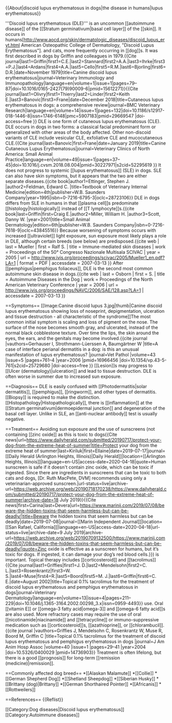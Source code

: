 {{About|discoid lupus erythematosus in dogs|the disease in humans|lupus erythematosus}}

'''Discoid lupus erythematosus (DLE)''' is an uncommon [[autoimmune disease]] of the [[Stratum germinativum|basal cell layer]] of the [[skin]].  It occurs in humans<ref>[http://www.aocd.org/skin/dermatologic_diseases/discoid_lupus_eryt.html  American Osteopathic College of Dermatology, "Discoid Lupus Erythematosus"].</ref> and cats, more frequently occurring in [[dog]]s. It was first described in dogs by Griffin and colleagues in 1979.<ref>{{Cite journal|last1=Griffin|first1=C.E.|last2=Stannard|first2=A.A.|last3=Ihrke|first3=P.J.|last4=Ardans|first4=A.A.|last5=Cello|first5=R.M.|last6=Bjorling|first6=D.R.|date=November 1979|title=Canine discoid lupus erythematosus|journal=Veterinary Immunology and Immunopathology|language=en|volume=1|issue=1|pages=79–87|doi=10.1016/0165-2427(79)90009-6|pmid=15612271}}</ref><ref>{{Cite journal|last1=Olivry|first1=Thierry|last2=Linder|first2=Keith E.|last3=Banovic|first3=Frane|date=December 2018|title=Cutaneous lupus erythematosus in dogs: a comprehensive review|journal=BMC Veterinary Research|language=en|volume=14|issue=1|pages=132|doi=10.1186/s12917-018-1446-8|issn=1746-6148|pmc=5907183|pmid=29669547 |doi-access=free }}</ref> DLE is one form of cutaneous lupus erythematosus (CLE). DLE occurs in dogs in two forms: a classical facial predominant form or generalized with other areas of the body affected. Other non-discoid variants of CLE include vesicular CLE, exfoliative CLE and mucocutaneous CLE.<ref>{{Cite journal|last=Banovic|first=Frane|date=January 2019|title=Canine Cutaneous Lupus Erythematosus|journal=Veterinary Clinics of North America: Small Animal Practice|language=en|volume=49|issue=1|pages=37–45|doi=10.1016/j.cvsm.2018.08.004|pmid=30227971|s2cid=52295619 }}</ref> It does not progress to systemic [[lupus erythematosus]] (SLE) in dogs.  SLE can also have skin symptoms, but it appears that the two are either separate diseases.<ref name=Ettinger_1995>{{cite book|author1=Ettinger, Stephen J. |author2=Feldman, Edward C. |title=Textbook of Veterinary Internal Medicine|edition=4th|publisher=W.B. Saunders Company|year=1995|isbn=0-7216-6795-3|oclc=28723106}}</ref>  DLE in dogs differs from SLE in humans in that [[plasma cell]]s predominate [[histology|histologically]] instead of [[T lymphocyte]]s.<ref name=Griffin_2001>{{cite book|last=Griffin|first=Craig E.|author2=Miller, William H. |author3=Scott, Danny W. |year=2001|title=Small Animal Dermatology|edition=6th|publisher=W.B. Saunders Company|isbn=0-7216-7618-9|oclc=43845516}}</ref>  Because worsening of symptoms occurs with increased [[ultraviolet]] light exposure, sun exposure most likely plays a role in DLE, although certain breeds (see below) are predisposed.<ref>{{cite web | last = Mueller | first = Ralf S. | title = Immune-mediated skin diseases | work = Proceedings of the 50° Congresso Nazionale Multisala SCIVAC | year = 2005 | url = http://www.ivis.org/proceedings/scivac/2005/Mueller1_en.pdf?LA=1 | format = PDF | accessdate = 2007-03-13 }}</ref>  After [[pemphigus|pemphigus foliaceus]], DLE is the second most common autoimmune skin disease in dogs.<ref name=NAVC>{{cite web | last = Osborn | first = S. | title = Autoimmune Diseases in the Dog | work = Proceedings of the North American Veterinary Conference | year = 2006 | url = http://www.ivis.org/proceedings/NAVC/2006/SAE/128.asp?LA=1 | accessdate = 2007-03-13 }}</ref>

==Symptoms==
[[Image:Canine discoid lupus 3.jpg|thumb|Canine discoid lupus erythematosus showing loss of noseprint, depigmentation, ulceration and tissue destruction - all characteristic of the syndrome]]The most common initial symptom is scaling and loss of pigment on the nose. The surface of the nose becomes smooth gray, and ulcerated, instead of the normal black cobblestone texture.  Over time the lips, the skin around the eyes, the ears, and the genitals may become involved.<ref>{{cite journal |vauthors=Gerhauser I, Strothmann-Lüerssen A, Baumgärtner W |title=A case of interface perianal dermatitis in a dog: is this an unusual manifestation of lupus erythematosus? |journal=Vet Pathol |volume=43 |issue=5 |pages=761–4 |year=2006 |pmid=16966456 |doi=10.1354/vp.43-5-761|s2cid=25729680 |doi-access=free }}</ref>  [[Lesion]]s may progress to [[Ulcer (dermatology)|ulceration]] and lead to tissue destruction.  DLE is often worse in summer due to increased sun exposure.

==Diagnosis==
DLE is easily confused with [[Photodermatitis|solar dermatitis]], [[pemphigus]], [[ringworm]], and other types of dermatitis.  [[Biopsy]] is required to make the distinction.  [[Histopathology|Histopathologically]], there is [[inflammation]] at the [[Stratum germinativum|dermoepidermal junction]] and degeneration of the basal cell layer.<ref name=NAVC/>  Unlike in SLE, an [[anti-nuclear antibody]] test is usually negative.<ref name=Ettinger_1995/>

==Treatment==
Avoiding sun exposure and the use of sunscreens (not containing [[zinc oxide]] as this is toxic to dogs<ref name="kiriluk2019">{{Cite news|url=https://www.dailyherald.com/submitted/20190717/protect-your-dog-from-the-extreme-heat-of-summer|title=Protect your dog from the extreme heat of summer|last=Kiriluk|first=Ellaine|date=2019-07-17|journal=[[Daily Herald (Arlington Heights, Illinois)|Daily Herald]]|location=[[Arlington Heights, Illinois]]|language=en-US|access-date=2020-04-18|quote=Human sunscreen is safe if it doesn't contain zinc oxide, which can be toxic if ingested. Since there are ingredients in sunscreens that can be toxic to both cats and dogs, [Dr. Ruth MacPete, DVM] recommends using only a veterinarian-approved sunscreen.|url-status=live|archive-url=https://web.archive.org/web/20190718170238/https://www.dailyherald.com/submitted/20190717/protect-your-dog-from-the-extreme-heat-of-summer|archive-date=18 July 2019}}</ref><ref name="devera2019">{{Cite news|first=Carina|last=Devera|url=https://www.marinij.com/2019/07/08/beware-the-hidden-toxins-that-seem-harmless-but-can-be-deadly/|title=Beware the hidden toxins that seem harmless but can be deadly|date=2019-07-08|journal=[[Marin Independent Journal]]|location=[[San Rafael, California]]|language=en-US|access-date=2020-04-18|url-status=live|archive-date=9 July 2019|archive-url=https://web.archive.org/web/20190709132500/https://www.marinij.com/2019/07/08/beware-the-hidden-toxins-that-seem-harmless-but-can-be-deadly/|quote=Zinc oxide is effective as a sunscreen for humans, but it’s toxic for dogs. If ingested, it can damage your dog’s red blood cells.}}</ref>) is important.  Topical therapy includes [[corticosteroid]] and [[tacrolimus]]<ref>{{Cite journal|last1=Griffies|first1=J. D.|last2=Mendelsohn|first2=C. L.|last3=Rosenkrantz|first3=W. S.|last4=Muse|first4=R.|last5=Boord|first5=M. J.|last6=Griffin|first6=C. E.|date=August 2002|title=Topical 0.1% tacrolimus for the treatment of discoid lupus erythematosus and pemphigus erythematosus in dogs|journal=Veterinary Dermatology|language=en|volume=13|issue=4|pages=211–229|doi=10.1046/j.1365-3164.2002.00298_3.x|issn=0959-4493}}</ref> use.  Oral [[vitamin E]] or [[omega-3 fatty acid|omega-3]] and [[omega-6 fatty acid]]s are also used.  More refractory cases may require the use of oral [[nicotinamide|niacinamide]] and [[tetracycline]] or immuno-suppressive medication such as [[corticosteroid]]s, [[azathioprine]], or [[chlorambucil]].<ref>{{cite journal |vauthors=Griffies J, Mendelsohn C, Rosenkrantz W, Muse R, Boord M, Griffin C |title=Topical 0.1% tacrolimus for the treatment of discoid lupus erythematosus and pemphigus erythematosus in dogs |journal=J Am Anim Hosp Assoc |volume=40 |issue=1 |pages=29–41 |year=2004 |doi=10.5326/0400029 |pmid=14736903}}</ref>  Treatment is often lifelong, but there is a good [[prognosis]] for long-term [[remission (medicine)|remission]].

==Commonly affected dog breed==
*[[Alaskan Malamute]]
*[[Collie]]
*[[German Shepherd Dog]]
*[[Shetland Sheepdog]]
*[[Siberian Husky]]
*[[Brittany (dog)|Brittany]]
*[[German Shorthaired Pointer]]<ref name=Griffin_2001/>
*[[Africanis]]
*[[Rottweilers]]

==References==
{{Reflist}}

[[Category:Dog diseases|Discoid lupus erythematosus]]
[[Category:Autoimmune diseases]]